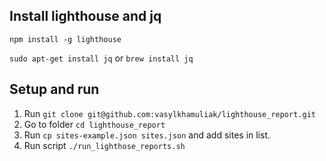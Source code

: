 ## Install lighthouse and jq

`npm install -g lighthouse`

`sudo apt-get install jq` or `brew install jq`

## Setup and run

1. Run `git clone git@github.com:vasylkhamuliak/lighthouse_report.git`
2. Go to folder `cd lighthouse_report`
3. Run `cp sites-example.json sites.json` and add sites in list.
4. Run script `./run_lighthose_reports.sh`
